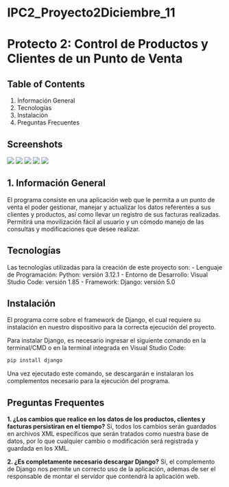 # IPC2_Proyecto2Diciembre_11
# Protecto 2: Control de Productos y Clientes de un Punto de Venta

## Table of Contents
1. Información General
2. Tecnologías
3. Instalación
4. Preguntas Frecuentes

## Screenshots
<img src = "https://i.imgur.com/OF1EQ35.png"/>
<img src = "https://i.imgur.com/lYYd1YP.png"/>
<img src = "https://i.imgur.com/8sGK6Q0.png"/>
<img src = "https://i.imgur.com/2zFSAzD.png"/>
<img src = "https://i.imgur.com/pXr6jhU.png"/>

## 1. Información General
El programa consiste en una aplicación web que le permita a un punto de venta el poder gestionar, manejar y actualizar los datos referentes a sus clientes y productos, así como llevar un registro de sus facturas realizadas. Permitirá una movilización fácil al usuario y un cómodo manejo de las consultas y modificaciones que desee realizar.

## Tecnologías 
Las tecnologías utilizadas para la creación de este proyecto son:
    - Lenguaje de Programación: Python: versión 3.12.1
    - Entorno de Desarrollo: Visual Studio Code: versión 1.85
    - Framework: Django: versión 5.0

## Instalación
El programa corre sobre el framework de Django, el cual requiere su instalación en nuestro dispositivo para la correcta ejecución del proyecto.

Para instalar Django, es necesario ingresar el siguiente comando en la terminal/CMD o en la terminal integrada en Visual Studio Code:
```bash
pip install django
```

Una vez ejecutado este comando, se descargarán e instalaran los complementos necesario para la ejecución del programa.

## Preguntas Frequentes
__1. ¿Los cambios que realice en los datos de los productos, clientes y facturas persistiran en el tiempo?__ 
Sí, todos los cambios serán guardados en archivos XML específicos que serán tratados como nuestra base de datos, por lo que cualquier cambio o modificación será registrada y guardada en los XML.

__2. ¿Es completamente necesario descargar Django?__
Sí, el complemento de Django nos permite un correcto uso de la aplicación, ademas de ser el responsable de montar el servidor que contendrá la aplicación web.
